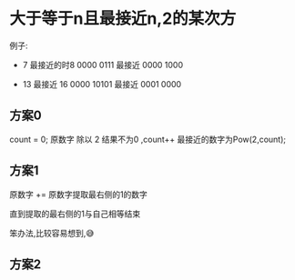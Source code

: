 # 大于等于n且最接近n,2的某次方

例子:

* 7 最接近的时8 0000 0111 最接近 0000 1000

* 13 最接近 16 0000 10101 最接近 0001 0000

## 方案0

count = 0; 原数字 除以 2 结果不为0 ,count++ 最接近的数字为Pow(2,count);

## 方案1

原数字 += 原数字提取最右侧的1的数字

直到提取的最右侧的1与自己相等结束

笨办法,比较容易想到,😅

## 方案2




